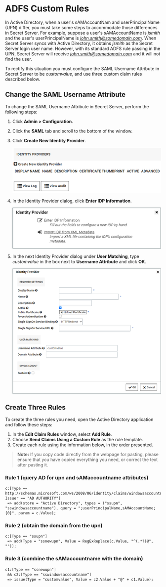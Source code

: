 [title]: # (ADFS Custom Rules)
[tags]: # (directory services,active directory,adfs,sAMAccountName,UPN)
[priority]: # (1000)
[display]: # (all)

# ADFS Custom Rules

In Active Directory, when a user's sAMAccountNam and userPrincipalName (UPN) differ, you must take some steps to accommodate those differences in Secret Server. For example, suppose a user's sAMAccountName is *jsmith* and the user's userPrincipalName is *john.smith@somedomain.com*. When Secret Server syncs with Active Directory, it obtains *jsmith* as the Secret Server login user name. However, with its standard ADFS rule passing in the UPN, Secret Server will receive *john.smith@somedomain.com* and it will not find the user.

To rectify this situation you must configure the SAML Username Attribute in Secret Server to be *customvalue*, and use three custom claim rules described below.

## Change the SAML Username Attribute

To change the SAML Username Attribute in Secret Server, perform the following steps:

1. Click **Admin \> Configuration**.

1. Click the **SAML** tab and scroll to the bottom of the window.

1. Click **Create New Identity Provider**.

   ![image-adfs-create-new-id-provider](images/adfs-create-new-id-provider.png)

1. In the Identity Provider dialog, click **Enter IDP Information**.

   ![image-adfs-enter-id-provider-info](images/adfs-enter-id-provider-info.png)

1. In the next Identity Provider dialog under **User Matching**, type *customvalue* in the box next to **Username Attribute** and click **OK**.

   ![image-adfs-enter-id-provider](images/adfs-id-provider.png)

## Create Three Rules

To create the three rules you need, open the Active Directory application and follow these steps:

1. In the **Edit Claim Rules** window, select **Add Rule**.
1. Choose **Send Claims Using a Custom Rule** as the rule template.
1. Create each rule using the information below, in the order presented.
 
> **Note:** If you copy code directly from the webpage for pasting, please ensure that you have copied everything you need, or correct the text after pasting it.

### Rule 1 (query AD for upn and sAMaccountname attributes)

````
c:[Type == http://schemas.microsoft.com/ws/2008/06/identity/claims/windowsaccountname, Issuer == "AD AUTHORITY"]
 => add(store = "Active Directory", types = ("ssupn", "sswindowsaccountname"), query = ";userPrincipalName,sAMAccountName;{0}", param = c.Value);
````

### Rule 2 (obtain the domain from the upn)

````
c:[Type == "ssupn"]
 => add(Type = "ssnewupn", Value = RegExReplace(c.Value, "^(.*?)@", ""));
````

### Rule 3 (combine the sAMaccountname with the domain)

````
c1:[Type == "ssnewupn"]
 && c2:[Type == "sswindowsaccountname"]
 => issue(Type = "customvalue", Value = c2.Value + "@" + c1.Value);
````
